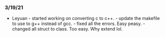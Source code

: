 ### 3/19/21
* Leyuan - started working on converting c to c++.
         - update the makefile to use to g++ instead of gcc.
         - fixed all the errors. Easy peasy.
         - changed all struct to class. Too easy. Why extend lol.